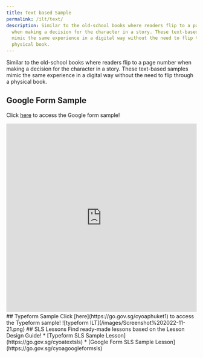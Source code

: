 ```yaml
---
title: Text based Sample
permalink: /ilt/text/
description: Similar to the old-school books where readers flip to a page number
  when making a decision for the character in a story. These text-based samples
  mimic the same experience in a digital way without the need to flip through a
  physical book.
---
```

Similar to the old-school books where readers flip to a page number when making a decision for the character in a story. These text-based samples mimic the same experience in a digital way without the need to flip through a physical book.

## Google Form Sample
Click [here](https://go.gov.sg/cyoaphuket1a) to access the Google form sample!
<iframe allowfullscreen="true" height="500" width="100%" frameborder="0" src="https://docs.google.com/forms/d/e/1FAIpQLSexHf8yQT9w13i76-TMikYlzIkbTUii3U6VOa3d07d_nPRoZw/viewform"></iframe>
## Typeform Sample
Click [here](https://go.gov.sg/cyoaphuket1) to access the Typeform sample!
![typeform ILT](/images/Screenshot%202022-11-21.png)
## SLS Lessons
Find ready-made lessons based on the Lesson Design Guide! 
* [Typeform SLS Sample Lesson](https://go.gov.sg/cyoatextsls)
* [Google Form SLS Sample Lesson](https://go.gov.sg/cyoagoogleformsls)